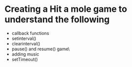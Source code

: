 # Creating a Hit a mole game to understand the following

- callback functions
- setinterval()
- clearinterval()
- pause() and resume() game\
- adding music
- setTimeout()